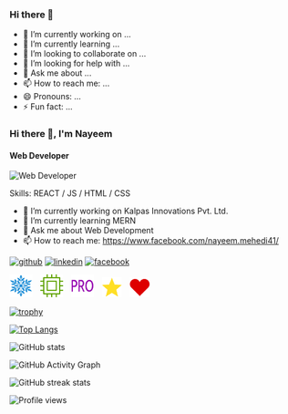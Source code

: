 ### Hi there 👋

- 🔭 I’m currently working on ...
- 🌱 I’m currently learning ...
- 👯 I’m looking to collaborate on ...
- 🤔 I’m looking for help with ...
- 💬 Ask me about ...
- 📫 How to reach me: ...
- 😄 Pronouns: ...
- ⚡ Fun fact: ...


### Hi there 👋, I'm Nayeem
#### Web Developer
![Web Developer](https://scontent.fjsr8-1.fna.fbcdn.net/v/t1.6435-9/70440703_1600744520067205_3440639434003841024_n.jpg?_nc_cat=106&ccb=1-7&_nc_sid=09cbfe&_nc_eui2=AeH-mPMG8FhX6OCPJNqB07olym1jwKRz8I3KbWPApHPwjVvTxU0zzVlrbB2VCdTwB2v9vXs3cW9c4oDzrKhg-vMB&_nc_ohc=ABGJ7fQTQOwAX9Q3QoV&_nc_oc=AQlLMls8yY8T31ukXiNoctLwV-4ewLQqV9MLYzlTxHE1ITpEHY-zAwOd49pShG5iqv4&_nc_ht=scontent.fjsr8-1.fna&oh=00_AT-ZGQwZXdfQd11glOsxicQ2LrnM-Ixx5oIVdSZFQSOOIw&oe=63079085)


Skills:  REACT / JS / HTML / CSS

- 🔭 I’m currently working on Kalpas Innovations Pvt. Ltd. 
- 🌱 I’m currently learning MERN 
- 💬 Ask me about Web Development 
- 📫 How to reach me: https://www.facebook.com/nayeem.mehedi41/ 


[<img src='https://cdn.jsdelivr.net/npm/simple-icons@3.0.1/icons/github.svg' alt='github' height='40'>](https://github.com/https://github.com/nayeemmehedi)  [<img src='https://cdn.jsdelivr.net/npm/simple-icons@3.0.1/icons/linkedin.svg' alt='linkedin' height='40'>](https://www.linkedin.com/in/https://www.linkedin.com/in/nayeem-mehedi-005b6618b/)  [<img src='https://cdn.jsdelivr.net/npm/simple-icons@3.0.1/icons/facebook.svg' alt='facebook' height='40'>](https://www.facebook.com/https://www.facebook.com/nayeem.mehedi41/)  

<a href='https://archiveprogram.github.com/'><img src='https://raw.githubusercontent.com/acervenky/animated-github-badges/master/assets/acbadge.gif' width='40' height='40'></a> <a href='https://docs.github.com/en/developers'><img src='https://raw.githubusercontent.com/acervenky/animated-github-badges/master/assets/devbadge.gif' width='40' height='40'></a> <a href='https://github.com/pricing'><img src='https://raw.githubusercontent.com/acervenky/animated-github-badges/master/assets/pro.gif' width='40' height='40'></a> <a href='https://stars.github.com/'><img src='https://raw.githubusercontent.com/acervenky/animated-github-badges/master/assets/starbadge.gif' width='35' height='35'></a> <a href='https://docs.github.com/en/github/supporting-the-open-source-community-with-github-sponsors'><img src='https://raw.githubusercontent.com/acervenky/animated-github-badges/master/assets/sponsorbadge.gif' width='35' height='35'></a> 

[![trophy](https://github-profile-trophy.vercel.app/?username=https://github.com/nayeemmehedi)](https://github.com/ryo-ma/github-profile-trophy)

[![Top Langs](https://github-readme-stats.vercel.app/api/top-langs/?username=https://github.com/nayeemmehedi)](https://github.com/anuraghazra/github-readme-stats)

![GitHub stats](https://github-readme-stats.vercel.app/api?username=https://github.com/nayeemmehedi&show_icons=true)  

![GitHub Activity Graph](https://activity-graph.herokuapp.com/graph?username=https://github.com/nayeemmehedi)  

![GitHub streak stats](https://github-readme-streak-stats.herokuapp.com/?user=https://github.com/nayeemmehedi)  

![Profile views](https://gpvc.arturio.dev/https://github.com/nayeemmehedi)  


